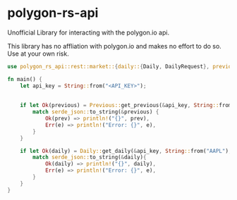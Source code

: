 # polygon-rs-api

Unofficial Library for interacting with the polygon.io api.

This library has no affliation with polygon.io and makes no effort to do so.  Use at your own risk.

```rust
use polygon_rs_api::rest::market::{daily::{Daily, DailyRequest}, previous::{Previous, PreviousRequest}};

fn main() {
    let api_key = String::from("<API_KEY>");
    
    
    if let Ok(previous) = Previous::get_previous(&api_key, String::from("AAPL"), None) {
        match serde_json::to_string(&previous) {
            Ok(prev) => println!("{}", prev),
            Err(e) => println!("Error: {}", e),
        }
    }

    if let Ok(daily) = Daily::get_daily(&api_key, String::from("AAPL"), String::from("2024-10-29"), None){
        match serde_json::to_string(&daily){
            Ok(daily) => println!("{}", daily),
            Err(e) => println!("Error: {}", e),
        }
    }
}
```